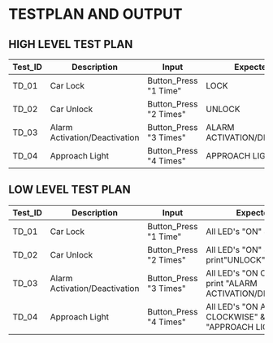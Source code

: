 # **TESTPLAN AND OUTPUT**

## **HIGH LEVEL TEST PLAN**

|Test_ID|Description|Input|Expected O/P|Actual O/P|Status|
---|---|---|---|---|---|
|TD_01|Car Lock|Button_Press "1 Time"|LOCK|LOCK|Done :white_check_mark:|
|TD_02|Car Unlock|Button_Press "2 Times"|UNLOCK|UNLOCK|Done :white_check_mark:|
|TD_03|Alarm Activation/Deactivation|Button_Press "3 Times"|ALARM ACTIVATION/DEACTIVATION|ALARM ACTIVATION/DEACTIVATION|Done :white_check_mark:|
|TD_04|Approach Light|Button_Press "4 Times"|APPROACH LIGHT|APPROACH LIGHT|Done :white_check_mark:|


## **LOW LEVEL TEST PLAN**

|Test_ID|Description|Input|Expected O/P|Actual O/P|Status|
---|---|---|---|---|---|
|TD_01|Car Lock|Button_Press "1 Time"|All LED's "ON" & print"LOCK"|All LED's "ON" & print"LOCK"|Done :white_check_mark:|
|TD_02|Car Unlock|Button_Press "2 Times"|All LED's "ON" & print"UNLOCK"|All LED's "ON" & print"UNLOCK"|Done :white_check_mark:|
|TD_03|Alarm Activation/Deactivation|Button_Press "3 Times"|All LED's "ON CLOCKWISE" & print "ALARM ACTIVATION/DEACTIVATION"|All LED's "ON CLOCKWISE" & print "ALARM ACTIVATION/DEACTIVATION"|Done :white_check_mark:|
|TD_04|Approach Light|Button_Press "4 Times"|All LED's "ON ANTI-CLOCKWISE" & print "APPROACH LIGHT"|All LED's "ON ANTI-CLOCKWISE" & print "APPROACH LIGHT"|Done :white_check_mark:|